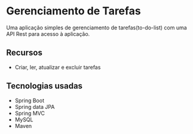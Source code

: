 # Gerenciamento de Tarefas

Uma aplicação simples de gerenciamento de tarefas(to-do-list) com uma API Rest para acesso à aplicação.

## Recursos

* Criar, ler, atualizar e excluir tarefas

## Tecnologias usadas

* Spring Boot
* Spring data JPA
* Spring MVC
* MySQL
* Maven
  

